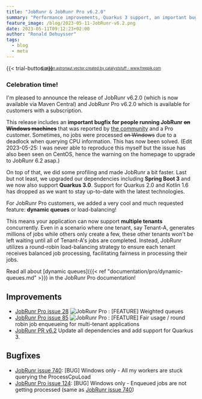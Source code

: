 ```yaml
---
title: "JobRunr & JobRunr Pro v6.2.0"
summary: "Performance improvements, Quarkus 3 support, an important bugfix and dynamic queues in JobRunr Pro!"
feature_image: /blog/2023-05-11-JobRunr-v6.2.png
date: 2023-05-11T09:12:23+02:00
author: "Ronald Dehuysser"
tags:
  - blog
  - meta
---
```

{{< trial-button >}}

<div style="text-align: center;margin: -2em 0 2em;">
<small style="font-size: 70%;"><a href='https://www.freepik.com/vectors/cartoon-astronaut'>Cartoon astronaut vector created by catalyststuff - www.freepik.com</a></small>
</div>

<style type="text/css">
    .post-full-content img {display: inline-block; margin: 0 auto}
</style>

### Celebration time!
I'm pleased to announce the release of JobRunr v6.2.0 (which is now available via Maven Central) and JobRunr Pro v6.2.0 which is available for customers with a subscription. 

This release includes an **important bugfix for people running JobRunr <strike>on Windows machines</strike>** that was reported by [the community](https://github.com/jobrunr/jobrunr/issues/740) and a Pro customer. Sometimes, no jobs were processed <strike>on Windows</strike> due to a deadlock when querying CPU information. This has now been solved. (Edit 2023-05-25: I was never able to reproduce this myself but the issue has also been seen on CentOS, hence the warning on the homepage to upgrade to JobRunr 6.2 asap.)

On top of that, we did some profiling and made JobRunr a bit faster. Last but not least, we upgraded our dependencies including **Spring Boot 3** and we now also support **Quarkus 3.0**. Support for Quarkus 2.0 and Kotlin 1.6 has dropped as we want to stay up-to-date with the latest technologies.

For JobRunr Pro customers, we added a very cool and much requested feature: **dynamic queues** or load-balancing!

This means your application can now support **multiple tenants** concurrently. Even in a scenario where one tenant, say Tenant-A, generates millions of jobs while others only create a few, these other tenants won't be left waiting until all of Tenant-A's jobs are completed. Instead, JobRunr utilizes a round-robin load-balancing strategy to ensure each tenant receives balanced job processing, facilitating fairness in processing their jobs.

Read all about [dynamic queues]({{< ref "documentation/pro/dynamic-queues.md" >}}) in the JobRunr Pro documentation!

## Improvements
-  [JobRunr Pro issue 28](https://github.com/jobrunr/jobrunr-pro/issues/28) ![JobRunr Pro](/JobRunr-Pro.svg) : [FEATURE] Weighted queues
-  [JobRunr Pro issue 85](https://github.com/jobrunr/jobrunr-pro/issues/85) ![JobRunr Pro](/JobRunr-Pro.svg) : [FEATURE] Fair usage / round robin job enqueueing for multi-tenant applications
- [JobRunr PR v6.2](https://github.com/jobrunr/jobrunr/pull/758) Update all dependencies and add support for Quarkus 3.

## Bugfixes
- [JobRunr issue 740](https://github.com/jobrunr/jobrunr/issues/740): [BUG] Windows only - All my workers are stuck querying the ProcessCpuLoad
- [JobRunr Pro issue 124](https://github.com/jobrunr/jobrunr-pro/issues/124): [BUG] Windows only - Enqueued jobs are not getting processed (same as [JobRunr issue 740](https://github.com/jobrunr/jobrunr/issues/740))